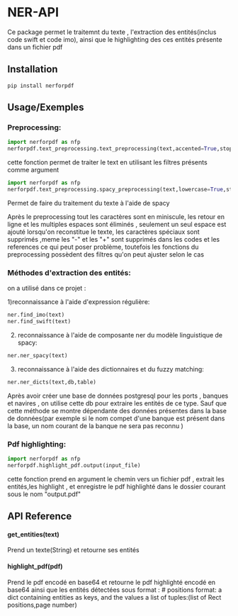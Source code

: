 
# NER-API
Ce package permet le traitemnt du texte , l'extraction des entités(inclus code swift et code imo), ainsi que le highlighting des ces entités présente dans un fichier pdf




## Installation 
```batch
pip install nerforpdf
```


## Usage/Exemples
### Preprocessing:

```python
import nerforpdf as nfp
nerforpdf.text_preprocessing.text_preprocessing(text,accented=True,stopw=True,punctuation=True,lowercase=True,lemmatize=True,spelling=True,expand_contraction=True,urls=True)
```
cette fonction permet de traiter le text en utilisant les filtres présents comme argument
```python
import nerforpdf as nfp
nerforpdf.text_preprocessing.spacy_preprocessing(text,lowercase=True,stopw=True,punctuation=True,alphabetic=True,lemmatize=True,)
```
Permet de faire du traitement du texte à l'aide de spacy 


Après le preprocessing tout les caractères sont en miniscule, les retour en ligne et les multiples espaces sont éliminés , seulement un seul espace est ajouté lorsqu'on reconstitue le texte, les caractères spéciaux sont supprimés ,meme les "-" et les "+" sont supprimés dans les codes et les references ce qui peut poser problème, toutefois les fonctions du preprocessing possèdent des filtres qu'on peut ajuster selon le cas
### Méthodes d'extraction des entités:
on a utilisé dans ce projet :

1)reconnaissance à l'aide d'expression régulière:
```python
ner.find_imo(text)
ner.find_swift(text)
```
2) reconnaissance à l'aide de composante ner du modèle linguistique de spacy:
```python
ner.ner_spacy(text)
```
3) reconnaissance à l'aide des dictionnaires et du fuzzy matching:
```python
ner.ner_dicts(text,db,table)
```
Après avoir créer une base de données postgresql pour les ports , banques et navires , on utilise cette db pour extraire les entités de ce type.
Sauf que cette méthode se montre dépendante des données présentes dans la base de données(par exemple si le nom compet d'une banque est présent dans la base, un nom courant de la banque ne sera pas reconnu )



### Pdf highlighting:

```python
import nerforpdf as nfp
nerforpdf.highlight_pdf.output(input_file)

```
cette fonction prend en argument le chemin vers un fichier pdf , extrait les entités,les highlight , et enregistre le pdf highlighté dans le dossier courant sous le nom "output.pdf"


## API Reference

#### get_entities(text)
Prend un texte(String) et retourne ses entités
#### highlight_pdf(pdf)
Prend le pdf encodé en base64 et retourne le pdf highlighté encodé en base64 ainsi que les entités détectées sous format :    # positions format: a dict containing entities as keys, and the values a list of tuples:(list of Rect positions,page number)
    